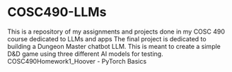 # COSC490-LLMs
This is a repository of my assignments and projects done in my COSC 490 course dedicated to LLMs and apps
The final project is dedicated to building a Dungeon Master chatbot LLM. This is meant to create a simple D&D game using three different AI models for testing.
COSC490Homework1_Hoover - PyTorch Basics
